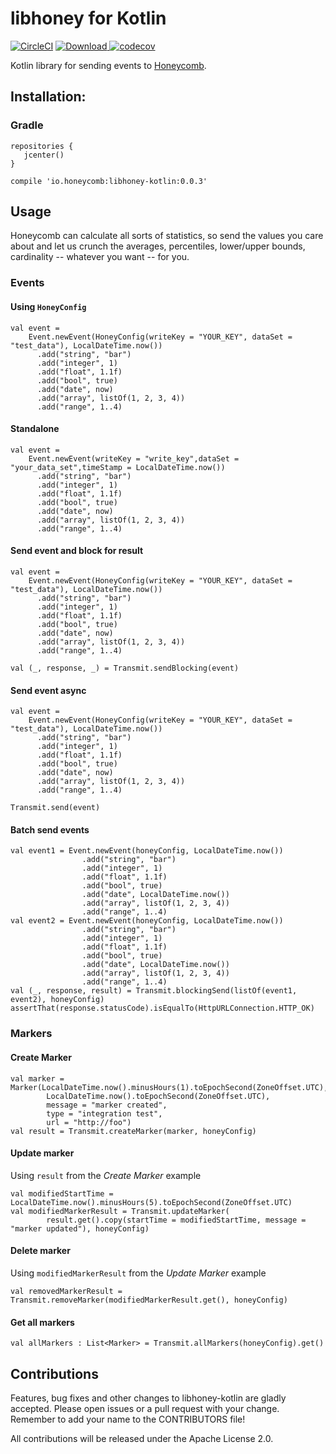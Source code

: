 # libhoney for Kotlin

[![CircleCI](https://circleci.com/gh/imavroukakis/libhoney-kotlin.svg?style=shield)](https://circleci.com/gh/imavroukakis/libhoney-kotlin)
[ ![Download](https://api.bintray.com/packages/imavroukakis/maven/libhoney-kotlin/images/download.svg?version=0.0.4) ](https://bintray.com/imavroukakis/maven/libhoney-kotlin/0.0.4/link)[![codecov](https://codecov.io/gh/imavroukakis/libhoney-kotlin/branch/master/graph/badge.svg)](https://codecov.io/gh/imavroukakis/libhoney-kotlin)

Kotlin library for sending events to [Honeycomb](https://honeycomb.io).

## Installation:

### Gradle

```
repositories {
   jcenter()
}

compile 'io.honeycomb:libhoney-kotlin:0.0.3'
```


## Usage

Honeycomb can calculate all sorts of statistics, so send the values you care about and let us crunch the averages, percentiles, lower/upper bounds, cardinality -- whatever you want -- for you.

### Events

#### Using `HoneyConfig`

```
val event =
    Event.newEvent(HoneyConfig(writeKey = "YOUR_KEY", dataSet = "test_data"), LocalDateTime.now())
      .add("string", "bar")
      .add("integer", 1)
      .add("float", 1.1f)
      .add("bool", true)
      .add("date", now)
      .add("array", listOf(1, 2, 3, 4))
      .add("range", 1..4)
```

#### Standalone

```
val event =
    Event.newEvent(writeKey = "write_key",dataSet = "your_data_set",timeStamp = LocalDateTime.now())
      .add("string", "bar")
      .add("integer", 1)
      .add("float", 1.1f)
      .add("bool", true)
      .add("date", now)
      .add("array", listOf(1, 2, 3, 4))
      .add("range", 1..4)
```


#### Send event and block for result

```
val event =
    Event.newEvent(HoneyConfig(writeKey = "YOUR_KEY", dataSet = "test_data"), LocalDateTime.now())
      .add("string", "bar")
      .add("integer", 1)
      .add("float", 1.1f)
      .add("bool", true)
      .add("date", now)
      .add("array", listOf(1, 2, 3, 4))
      .add("range", 1..4)

val (_, response, _) = Transmit.sendBlocking(event)
```

#### Send event async

```
val event =
    Event.newEvent(HoneyConfig(writeKey = "YOUR_KEY", dataSet = "test_data"), LocalDateTime.now())
      .add("string", "bar")
      .add("integer", 1)
      .add("float", 1.1f)
      .add("bool", true)
      .add("date", now)
      .add("array", listOf(1, 2, 3, 4))
      .add("range", 1..4)

Transmit.send(event)
```

#### Batch send events

```
val event1 = Event.newEvent(honeyConfig, LocalDateTime.now())
                .add("string", "bar")
                .add("integer", 1)
                .add("float", 1.1f)
                .add("bool", true)
                .add("date", LocalDateTime.now())
                .add("array", listOf(1, 2, 3, 4))
                .add("range", 1..4)
val event2 = Event.newEvent(honeyConfig, LocalDateTime.now())
                .add("string", "bar")
                .add("integer", 1)
                .add("float", 1.1f)
                .add("bool", true)
                .add("date", LocalDateTime.now())
                .add("array", listOf(1, 2, 3, 4))
                .add("range", 1..4)
val (_, response, result) = Transmit.blockingSend(listOf(event1, event2), honeyConfig)
assertThat(response.statusCode).isEqualTo(HttpURLConnection.HTTP_OK)
```

### Markers

#### Create Marker

```
val marker = Marker(LocalDateTime.now().minusHours(1).toEpochSecond(ZoneOffset.UTC),
        LocalDateTime.now().toEpochSecond(ZoneOffset.UTC),
        message = "marker created",
        type = "integration test",
        url = "http://foo")
val result = Transmit.createMarker(marker, honeyConfig)
```

#### Update marker

Using `result` from the _Create Marker_ example
```
val modifiedStartTime = LocalDateTime.now().minusHours(5).toEpochSecond(ZoneOffset.UTC)
val modifiedMarkerResult = Transmit.updateMarker(
        result.get().copy(startTime = modifiedStartTime, message = "marker updated"), honeyConfig)
```

#### Delete marker

Using `modifiedMarkerResult` from the _Update Marker_ example
```
val removedMarkerResult = Transmit.removeMarker(modifiedMarkerResult.get(), honeyConfig)
```

#### Get all markers

```
val allMarkers : List<Marker> = Transmit.allMarkers(honeyConfig).get()
```

## Contributions

Features, bug fixes and other changes to libhoney-kotlin are gladly accepted. Please
open issues or a pull request with your change. Remember to add your name to the
CONTRIBUTORS file!

All contributions will be released under the Apache License 2.0.
